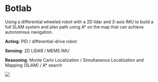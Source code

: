# Botlab

Using a differential wheeled robot with a 2D lidar and 3-axis IMU to build a full SLAM system and plan path using A* on the map that can achieve autonomous navigation.

**Acting**: PID / differential-drive robot

**Sensing**: 2D LIDAR / MEMS IMU

**Reasoning**: Monte Carlo Localization / Simultaneous Localization and Mapping (SLAM) / A* search

![](https://github.com/relifeto18/Botlab/blob/main/SLAM.gif)
